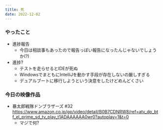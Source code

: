 ```yaml
---
title: 死
date: 2022-12-02
---
```


### やったこと
+ 進捗報告
  + 今日は相談事もあったので報告っぽい報告になったんじゃないでしょうか(?)
+ 進捗?
  + テストを走らせるとIDEが死ぬ
  + WindowsでまともにIntelliJを動かす手段が存在しないの厳しすぎる
  + デュアルブートに移行しようという決意をしたけどめんどくさい

### 今日の映像作品
+ 暴太郎戦隊ドンブラザーズ #32 <https://www.amazon.co.jp/gp/video/detail/B0B7CDNRW8/ref=atv_dp_btf_el_prime_sd_tv_play_t1ADAAAAAA0wr0?autoplay=1&t=0>
  + マジで何?
